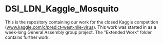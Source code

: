 # DSI_LDN_Kaggle_Mosquito

This is the repository containing our work for the closed Kaggle competition (www.kaggle.com/c/predict-west-nile-virus).
This work was started in as a week-long General Assembly group project.
The "Extended Work" folder contains further work.
